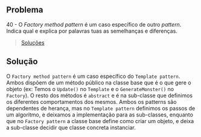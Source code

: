 ## Problema

40 - O *Factory method pattern* é um caso específico de outro *pattern*. Indica
qual e explica por palavras tuas as semelhanças e diferenças.

> [Soluções](../solucoes/04/040.md)

## Solução

O `Factory method pattern` é um caso específico do `Template pattern`.
Ambos dispõem de um método público na classe base que é o que gere o objeto 
(ex: Temos o `Update()` no `Template` e o `GenerateMonster()` no `Factory`).
O resto dos métodos é `abstract` e é na sub-classe que definimos os diferentes 
comportamentos dos mesmos.
Ambos os patterns são dependentes de herança, mas no `Template pattern`
definimos os passos de um algoritmo, e deixamos a implementação para as sub-classes,
enquanto que no `Factory pattern` a classe base define como criar um objeto, e
deixa a sub-classe decidir que classe concreta instanciar.